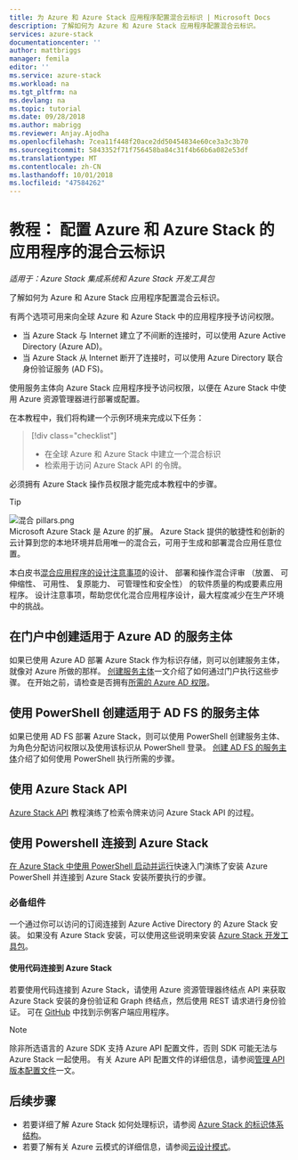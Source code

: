 ```yaml
---
title: 为 Azure 和 Azure Stack 应用程序配置混合云标识 | Microsoft Docs
description: 了解如何为 Azure 和 Azure Stack 应用程序配置混合云标识。
services: azure-stack
documentationcenter: ''
author: mattbriggs
manager: femila
editor: ''
ms.service: azure-stack
ms.workload: na
ms.tgt_pltfrm: na
ms.devlang: na
ms.topic: tutorial
ms.date: 09/28/2018
ms.author: mabrigg
ms.reviewer: Anjay.Ajodha
ms.openlocfilehash: 7cea11f448f20ace2dd50454834e60ce3a3c3b70
ms.sourcegitcommit: 5843352f71f756458ba84c31f4b66b6a082e53df
ms.translationtype: MT
ms.contentlocale: zh-CN
ms.lasthandoff: 10/01/2018
ms.locfileid: "47584262"
---
```

# <a name="tutorial-configure-hybrid-cloud-identity-for-azure-and-azure-stack-applications"></a>教程： 配置 Azure 和 Azure Stack 的应用程序的混合云标识

*适用于：Azure Stack 集成系统和 Azure Stack 开发工具包*

了解如何为 Azure 和 Azure Stack 应用程序配置混合云标识。

有两个选项可用来向全球 Azure 和 Azure Stack 中的应用程序授予访问权限。

 * 当 Azure Stack 与 Internet 建立了不间断的连接时，可以使用 Azure Active Directory (Azure AD)。
 * 当 Azure Stack 从 Internet 断开了连接时，可以使用 Azure Directory 联合身份验证服务 (AD FS)。

使用服务主体向 Azure Stack 应用程序授予访问权限，以便在 Azure Stack 中使用 Azure 资源管理器进行部署或配置。

在本教程中，我们将构建一个示例环境来完成以下任务：

> [!div class="checklist"]
> - 在全球 Azure 和 Azure Stack 中建立一个混合标识
> - 检索用于访问 Azure Stack API 的令牌。

必须拥有 Azure Stack 操作员权限才能完成本教程中的步骤。

> [!Tip]  
> ![混合 pillars.png](./media/azure-stack-solution-cloud-burst/hybrid-pillars.png)  
> Microsoft Azure Stack 是 Azure 的扩展。 Azure Stack 提供的敏捷性和创新的云计算到您的本地环境并启用唯一的混合云，可用于生成和部署混合应用任意位置。  
> 
> 本白皮书[混合应用程序的设计注意事项](https://aka.ms/hybrid-cloud-applications-pillars)的设计、 部署和操作混合评审 （放置、 可伸缩性、 可用性、 复原能力、 可管理性和安全性） 的软件质量的构成要素应用程序。 设计注意事项，帮助您优化混合应用程序设计，最大程度减少在生产环境中的挑战。


## <a name="create-a-service-principal-for-azure-ad-in-the-portal"></a>在门户中创建适用于 Azure AD 的服务主体

如果已使用 Azure AD 部署 Azure Stack 作为标识存储，则可以创建服务主体，就像对 Azure 所做的那样。 [创建服务主体](https://docs.microsoft.com/azure/azure-stack/user/azure-stack-create-service-principals#create-service-principal-for-azure-ad)一文介绍了如何通过门户执行这些步骤。 在开始之前，请检查是否拥有[所需的 Azure AD 权限](https://docs.microsoft.com/azure/azure-resource-manager/resource-group-create-service-principal-portal#required-permissions)。

## <a name="create-a-service-principal-for-ad-fs-using-powershell"></a>使用 PowerShell 创建适用于 AD FS 的服务主体

如果已使用 AD FS 部署 Azure Stack，则可以使用 PowerShell 创建服务主体、为角色分配访问权限以及使用该标识从 PowerShell 登录。 [创建 AD FS 的服务主体](https://docs.microsoft.com/azure/azure-stack/user/azure-stack-create-service-principals#create-service-principal-for-ad-fs)介绍了如何使用 PowerShell 执行所需的步骤。

## <a name="using-the-azure-stack-api"></a>使用 Azure Stack API

[Azure Stack API](https://docs.microsoft.com/azure/azure-stack/user/azure-stack-rest-api-use) 教程演练了检索令牌来访问 Azure Stack API 的过程。

## <a name="connect-to-azure-stack-using-powershell"></a>使用 Powershell 连接到 Azure Stack

[在 Azure Stack 中使用 PowerShell 启动并运行](https://docs.microsoft.com/azure/azure-stack/azure-stack-powershell-configure-quickstart)快速入门演练了安装 Azure PowerShell 并连接到 Azure Stack 安装所要执行的步骤。

### <a name="prerequisites"></a>必备组件

一个通过你可以访问的订阅连接到 Azure Active Directory 的 Azure Stack 安装。 如果没有 Azure Stack 安装，可以使用这些说明来安装 [Azure Stack 开发工具包](https://docs.microsoft.com/azure/azure-stack/asdk/asdk-deploy)。

#### <a name="connect-to-azure-stack-using-code"></a>使用代码连接到 Azure Stack

若要使用代码连接到 Azure Stack，请使用 Azure 资源管理器终结点 API 来获取 Azure Stack 安装的身份验证和 Graph 终结点，然后使用 REST 请求进行身份验证。 可在 [GitHub](https://github.com/shriramnat/HybridARMApplication) 中找到示例客户端应用程序。

>[!Note]
>除非所选语言的 Azure SDK 支持 Azure API 配置文件，否则 SDK 可能无法与 Azure Stack 一起使用。 有关 Azure API 配置文件的详细信息，请参阅[管理 API 版本配置文件](https://docs.microsoft.com/da-dk/azure/azure-stack/user/azure-stack-version-profiles)一文。

## <a name="next-steps"></a>后续步骤

 - 若要详细了解 Azure Stack 如何处理标识，请参阅 [Azure Stack 的标识体系结构](https://docs.microsoft.com/azure/azure-stack/azure-stack-identity-architecture)。
 - 若要了解有关 Azure 云模式的详细信息，请参阅[云设计模式](https://docs.microsoft.com/azure/architecture/patterns)。

